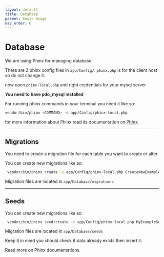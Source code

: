 ```yaml
---
layout: default
title: Database
parent: Basic Usage
nav_order: 6
---
```

# Database
We are using Phinx for managing database.

There are 2 phinx config files in ```app/Config/```.
```phinx.php``` is for the client host so do not change it.

now open ```phinx-local.php``` and right credentials for your mysql server.

**You need to have pdo_mysql installed**

For running phinx commands in your terminal you need it like so:

```bash
vendor/bin/phinx <COMMAND> -c app/Config/phinx-local.php
```

for more information about Phinx read its documentation on 
[Phinx](https://book.cakephp.org/phinx/0/en/intro.html)

---
## Migrations
You need to create a migration file for each table you want to create or alter.

You can create new migrations like so:
```bash
 vendor/bin/phinx create -c app/Config/phinx-local.php CreateNewExampleTable
```

Migration files are located in ```app/Database/migrations```

---
## Seeds

You can create new migrations like so:
```bash
 vendor/bin/phinx seed:create -c app/Config/phinx-local.php MyExampleSeeder
```

Migration files are located in ```app/Database/seeds```

Keep it in mind you should check if data already exists then insert it.

Read more on Phinx documentations.

